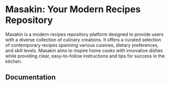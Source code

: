 # Masakin: Your Modern Recipes Repository
Masakin is a modern recipes repository platform designed to provide users with a diverse collection of culinary creations. It offers a curated selection of contemporary recipes spanning various cuisines, dietary preferences, and skill levels. Masakin aims to inspire home cooks with innovative dishes while providing clear, easy-to-follow instructions and tips for success in the kitchen.

## Documentation
